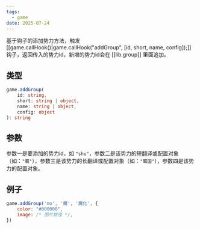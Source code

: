 ```yaml
---
tags:
  - game
date: 2025-07-24
---
```

基于钩子的添加势力方法，触发 [[game.callHook()|game.callHook("addGroup", [id, short, name, config]);]] 钩子，返回传入的势力id，新增的势力id会在 [[lib.group]] 里面追加。

## 类型

``` ts
game.addGroup(
	id: string,
	short: string | object,
	name: string | object,
	config: object
): string
```

## 参数

参数一是要添加的势力id，如 `"shu"`，参数二是该势力的短翻译或配置对象（如：`"蜀"`），参数三是该势力的长翻译或配置对象（如：`"蜀国"`），参数四是该势力的配置对象。

## 例子

``` js
game.addGroup('mo', '魔', '魔化', {
	color: "#000000",
	image: /* 图片路径 */,
})
```